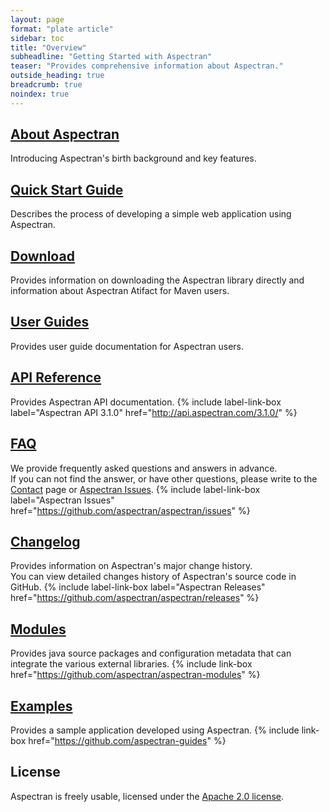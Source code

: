 ```yaml
---
layout: page
format: "plate article"
sidebar: toc
title: "Overview"
subheadline: "Getting Started with Aspectran"
teaser: "Provides comprehensive information about Aspectran."
outside_heading: true
breadcrumb: true
noindex: true
---
```


## [About Aspectran](/info/)
Introducing Aspectran's birth background and key features.

## [Quick Start Guide](/getting-started/quickstart/)
Describes the process of developing a simple web application using Aspectran.

## [Download](/getting-started/download/)
Provides information on downloading the Aspectran library directly and information about Aspectran Atifact for Maven users.

## [User Guides](/docs/guides/)
Provides user guide documentation for Aspectran users.

## [API Reference](/docs/api/)
Provides Aspectran API documentation.
{% include label-link-box label="Aspectran API 3.1.0" href="http://api.aspectran.com/3.1.0/" %}

## [FAQ](/docs/faq/)
We provide frequently asked questions and answers in advance.  
If you can not find the answer, or have other questions, please write to the [Contact](/contact/) page or [Aspectran Issues](https://github.com/aspectran/aspectran/issues).
{% include label-link-box label="Aspectran Issues" href="https://github.com/aspectran/aspectran/issues" %}

## [Changelog](/docs/changelog/)
Provides information on Aspectran's major change history.  
You can view detailed changes history of Aspectran's source code in GitHub.
{% include label-link-box label="Aspectran Releases" href="https://github.com/aspectran/aspectran/releases" %}

## [Modules](/modules/)
Provides java source packages and configuration metadata that can integrate the various external libraries.
{% include link-box href="https://github.com/aspectran/aspectran-modules" %}

## [Examples](/examples/)
Provides a sample application developed using Aspectran.
{% include link-box href="https://github.com/aspectran-guides" %}

## License
Aspectran is freely usable, licensed under the [Apache 2.0 license](http://www.apache.org/licenses/LICENSE-2.0).

